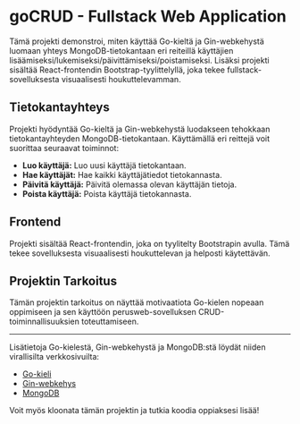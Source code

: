 # goCRUD - Fullstack Web Application

Tämä projekti demonstroi, miten käyttää Go-kieltä ja Gin-webkehystä luomaan yhteys MongoDB-tietokantaan eri reiteillä käyttäjien lisäämiseksi/lukemiseksi/päivittämiseksi/poistamiseksi. Lisäksi projekti sisältää React-frontendin Bootstrap-tyylittelyllä, joka tekee fullstack-sovelluksesta visuaalisesti houkuttelevamman.

## Tietokantayhteys

Projekti hyödyntää Go-kieltä ja Gin-webkehystä luodakseen tehokkaan tietokantayhteyden MongoDB-tietokantaan. Käyttämällä eri reittejä voit suorittaa seuraavat toiminnot:

- **Luo käyttäjä:** Luo uusi käyttäjä tietokantaan.
- **Hae käyttäjät:** Hae kaikki käyttäjätiedot tietokannasta.
- **Päivitä käyttäjä:** Päivitä olemassa olevan käyttäjän tietoja.
- **Poista käyttäjä:** Poista käyttäjä tietokannasta.

## Frontend

Projekti sisältää React-frontendin, joka on tyylitelty Bootstrapin avulla. Tämä tekee sovelluksesta visuaalisesti houkuttelevan ja helposti käytettävän.

## Projektin Tarkoitus

Tämän projektin tarkoitus on näyttää motivaatiota Go-kielen nopeaan oppimiseen ja sen käyttöön perusweb-sovelluksen CRUD-toiminnallisuuksien toteuttamiseen.

---

Lisätietoja Go-kielestä, Gin-webkehystä ja MongoDB:stä löydät niiden virallisilta verkkosivuilta:

- [Go-kieli](https://golang.org/)
- [Gin-webkehys](https://gin-gonic.com/)
- [MongoDB](https://www.mongodb.com/)

Voit myös kloonata tämän projektin ja tutkia koodia oppiaksesi lisää!
